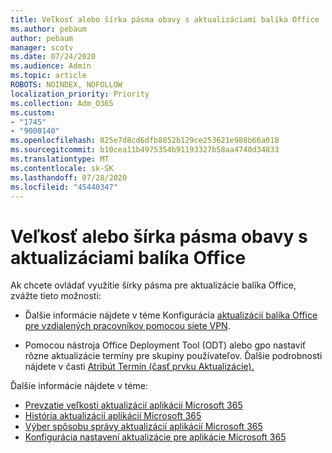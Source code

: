```yaml
---
title: Veľkosť alebo šírka pásma obavy s aktualizáciami balíka Office
ms.author: pebaum
author: pebaum
manager: scotv
ms.date: 07/24/2020
ms.audience: Admin
ms.topic: article
ROBOTS: NOINDEX, NOFOLLOW
localization_priority: Priority
ms.collection: Adm_O365
ms.custom:
- "1745"
- "9000140"
ms.openlocfilehash: 825e7d8cd6dfb8852b129ce253621e988b66a018
ms.sourcegitcommit: b10cea11b4975354b91193327b58aa4740d34833
ms.translationtype: MT
ms.contentlocale: sk-SK
ms.lasthandoff: 07/28/2020
ms.locfileid: "45440347"
---
```

# <a name="size-or-bandwidth-concerns-with-office-updates"></a>Veľkosť alebo šírka pásma obavy s aktualizáciami balíka Office

Ak chcete ovládať využitie šírky pásma pre aktualizácie balíka Office, zvážte tieto možnosti:

-   Ďalšie informácie nájdete v téme Konfigurácia [aktualizácií balíka Office pre vzdialených pracovníkov pomocou siete VPN](https://techcommunity.microsoft.com/t5/office-365-blog/configuring-office-365-proplus-updates-for-remote-workers-using/ba-p/1253491).  
    
-   Pomocou nástroja Office Deployment Tool (ODT) alebo gpo nastaviť rôzne aktualizácie termíny pre skupiny používateľov. Ďalšie podrobnosti nájdete v časti [Atribút Termín (časť prvku Aktualizácie).](https://docs.microsoft.com/deployoffice/configuration-options-for-the-office-2016-deployment-tool#deadline-attribute-part-of-updates-element)
    
Ďalšie informácie nájdete v téme:  
- [Prevzatie veľkosti aktualizácií aplikácií Microsoft 365](https://docs.microsoft.com/officeupdates/download-sizes-office365-proplus-updates)  
- [História aktualizácií aplikácií Microsoft 365](https://docs.microsoft.com/officeupdates/update-history-microsoft365-apps-by-date)  
- [Výber spôsobu správy aktualizácií aplikácií Microsoft 365](https://docs.microsoft.com/deployoffice/choose-how-manage-updates-microsoft-365-apps)  
- [Konfigurácia nastavení aktualizácie pre aplikácie Microsoft 365](https://docs.microsoft.com/deployoffice/configure-update-settings-microsoft-365-apps)